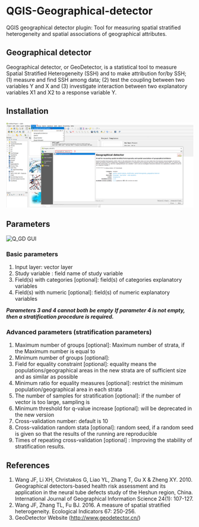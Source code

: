 # QGIS-Geographical-detector

QGIS geographical detector plugin: Tool for measuring spatial stratified heterogeneity and spatial associations of geographical attributes.


## Geographical detector
Geographical detector, or GeoDetector, is a statistical tool to measure Spatial Stratified Heterogeneity (SSH) and to make attribution for/by SSH; 
(1) measure and find SSH among data;
(2) test the coupling between two variables Y and X and 
(3) investigate interaction between two explanatory variables X1 and X2 to a response variable Y.
## Installation

![Menus and procedure for one-time activation of the Geographical detector plugin within QGIS](image/Snipaste_2022-04-01_12-18-20.png)

## Parameters
![Q_GD GUI](https://github.com/gsnrguo/QGIS-Geographical-detector/blob/main/image/Q_GD%20GUI.png)
### Basic parameters
1. Input layer: vector layer 
2. Study variable : field name of study variable 
3. Field(s) with categories [optional]: field(s) of categories explanatory variables
4. Field(s) with numeric [optional]: field(s) of  numeric explanatory variables 
  
***Parameters 3 and 4 cannot both be empty***
  ***If parameter 4 is not empty, then a stratification procedure is required.***

### Advanced parameters (stratification parameters)

1. Maximum number of groups [optional]: Maximum number of strata, if the Maximum number is equal to 
2. Minimum number of groups [optional]: 
3. Field for equality constraint [optional]: equality means the populations/geographical areas in the new strata are of sufficient size and as similar as possible
4. Minimum ratio for equality measures [optional]: restrict the minimum population/geographical area in each strata
5. The number of samples for stratification [optional]: if the number of vector is too large, sampling is 
6. Minimum threshold for q-value increase [optional]: will be deprecated in the new version
7. Cross-validation number: default is 10
8. Cross-validation random stata [optional]: random seed, if a random seed is given so that the results of the running are reproducible
9. Times of repeating cross-validation [optional] : Improving the stability of stratification results.

## References
1. Wang JF, Li XH, Christakos G, Liao YL, Zhang T, Gu X & Zheng XY. 2010. Geographical detectors-based health risk assessment and its application in the neural tube defects study of the Heshun region, China. International Journal of Geographical Information Science 24(1): 107-127.
2. Wang JF, Zhang TL, Fu BJ. 2016. A measure of spatial stratified heterogeneity. Ecological Indicators 67: 250-256.
3. GeoDetector Website (http://www.geodetector.cn/)


